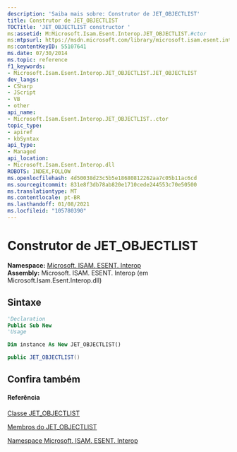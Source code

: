 ```yaml
---
description: 'Saiba mais sobre: Construtor de JET_OBJECTLIST'
title: Construtor de JET_OBJECTLIST
TOCTitle: 'JET_OBJECTLIST constructor '
ms:assetid: M:Microsoft.Isam.Esent.Interop.JET_OBJECTLIST.#ctor
ms:mtpsurl: https://msdn.microsoft.com/library/microsoft.isam.esent.interop.jet_objectlist.jet_objectlist(v=EXCHG.10)
ms:contentKeyID: 55107641
ms.date: 07/30/2014
ms.topic: reference
f1_keywords:
- Microsoft.Isam.Esent.Interop.JET_OBJECTLIST.JET_OBJECTLIST
dev_langs:
- CSharp
- JScript
- VB
- other
api_name:
- Microsoft.Isam.Esent.Interop.JET_OBJECTLIST..ctor
topic_type:
- apiref
- kbSyntax
api_type:
- Managed
api_location:
- Microsoft.Isam.Esent.Interop.dll
ROBOTS: INDEX,FOLLOW
ms.openlocfilehash: 4d50038d23c5b5e18680812262aa7c05b11ac6cd
ms.sourcegitcommit: 831e8f3db78ab820e1710cede244553c70e50500
ms.translationtype: MT
ms.contentlocale: pt-BR
ms.lasthandoff: 01/08/2021
ms.locfileid: "105780390"
---
```

# <a name="jet_objectlist-constructor"></a>Construtor de JET_OBJECTLIST

**Namespace:**  [Microsoft. ISAM. ESENT. Interop](./microsoft.isam.esent.interop-namespace.md)  
**Assembly:**  Microsoft. ISAM. ESENT. Interop (em Microsoft.Isam.Esent.Interop.dll)

## <a name="syntax"></a>Sintaxe

``` vb
'Declaration
Public Sub New
'Usage

Dim instance As New JET_OBJECTLIST()
```

``` csharp
public JET_OBJECTLIST()
```

## <a name="see-also"></a>Confira também

#### <a name="reference"></a>Referência

[Classe JET_OBJECTLIST](./jet-objectlist-class.md)

[Membros do JET_OBJECTLIST](./jet-objectlist-members.md)

[Namespace Microsoft. ISAM. ESENT. Interop](./microsoft.isam.esent.interop-namespace.md)
